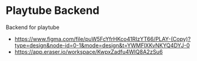 # Playtube Backend

Backend for playtube

- https://www.figma.com/file/puW5FcYfrHKco41RIzYT66/PLAY-(Copy)?type=design&node-id=0-1&mode=design&t=YWMFlXKvNKYQ4DYJ-0
- https://app.eraser.io/workspace/KwpxZadfu4WIQ8A2zSu6
